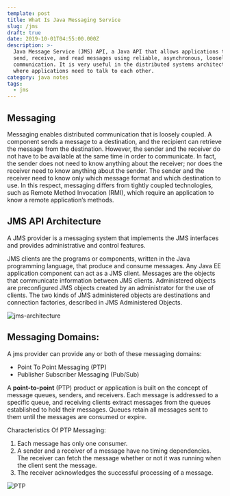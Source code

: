 ```yaml
---
template: post
title: What Is Java Messaging Service
slug: /jms
draft: true
date: 2019-10-01T04:55:00.000Z
description: >-
  Java Message Service (JMS) API, a Java API that allows applications to create,
  send, receive, and read messages using reliable, asynchronous, loosely coupled
  communication. It is very useful in the distributed systems architecture,
  where applications need to talk to each other. 
category: java notes
tags:
  - jms
---
```

## Messaging

Messaging enables distributed communication that is loosely coupled. A component sends a message to a destination, and the recipient can retrieve the message from the destination. However, the sender and the receiver do not have to be available at the same time in order to communicate. In fact, the sender does not need to know anything about the receiver; nor does the receiver need to know anything about the sender. The sender and the receiver need to know only which message format and which destination to use. In this respect, messaging differs from tightly coupled technologies, such as Remote Method Invocation (RMI), which require an application to know a remote application’s methods.

## JMS API Architecture

A JMS provider is a messaging system that implements the JMS interfaces and provides administrative and control features.

JMS clients are the programs or components, written in the Java programming language, that produce and consume messages. Any Java EE application component can act as a JMS client. Messages are the objects that communicate information between JMS clients. Administered objects are preconfigured JMS objects created by an administrator for the use of clients. The two kinds of JMS administered objects are destinations and connection factories, described in JMS Administered Objects.

![jms-architecture](/media/jms-architecture.gif "jms-architecture")

## Messaging Domains:

A jms provider can provide any or both of these messaging domains:

* Point To Point Messaging (PTP)
* Publisher Subscriber Messaging (Pub/Sub)

A **point-to-point** (PTP) product or application is built on the concept of message queues, senders, and receivers. Each message is addressed to a specific queue, and receiving clients extract messages from the queues established to hold their messages. Queues retain all messages sent to them until the messages are consumed or expire.

Characteristics Of PTP Messaging:

1. Each message has only one consumer.
2. A sender and a receiver of a message have no timing dependencies. The receiver can fetch the message whether or not it was running when the client sent the message.
3. The receiver acknowledges the successful processing of a message.

![PTP](/media/jms-pointtopoint.gif "PTP Messaging")

